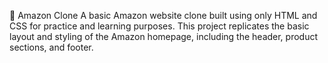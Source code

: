 🛒 Amazon Clone
A basic Amazon website clone built using only HTML and CSS for practice and learning purposes.
This project replicates the basic layout and styling of the Amazon homepage, including the header, product sections, and footer.
